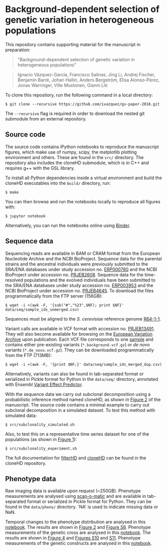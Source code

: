 # Background-dependent selection of genetic variation in heterogeneous populations

This repository contains supporting material for the manuscript in preparation:

> "Background-dependent selection of genetic variation in heterogeneous populations"

> Ignacio Vázquez-García, Francisco Salinas, Jing Li, Andrej Fischer, Benjamin Barré, Johan Hallin, Anders Bergström, Elisa Alonso-Pérez, Jonas Warringer, Ville Mustonen, Gianni Liti

To clone this repository, run the following command in a local directory:

    $ git clone --recursive https://github.com/ivazquez/gv-paper-2016.git

The `--recursive` flag is required in order to download the nested git submodule from an external repository.

## Source code

The source code contains iPython notebooks to reproduce the manuscript figures, which make use of numpy, scipy, the matplotlib plotting environment
and others. These are found in the `src/` directory. The repository also includes the cloneHD submodule, which is in C++ and requires g++ with the GSL library.

To install all Python dependencies inside a virtual environment and build the cloneHD executables into the `build/` directory, run:

    $ make

You can then browse and run the notebooks locally to reproduce all figures with:

    $ jupyter notebook

Alternatively, you can run the notebooks online using [Binder](http://mybinder.org/repo/ivazquez/gv-paper-2016).

## Sequence data
Sequencing reads are available in BAM or CRAM format from the European Nucleotide Archive and the NCBI BioProject. Sequence data for the parental strains and the ancestral individuals were previously submitted to the SRA/ENA databases under study accession no. [ERP000780](http://www.ebi.ac.uk/ena/data/view/ERP000780) and the NCBI BioProject under accession no. [PRJEB2608](http://www.ncbi.nlm.nih.gov/bioproject/?term=PRJEB2608). Sequence data for the time-resolved populations and the evolved individuals have been submitted to the SRA/ENA databases under study accession no. [ERP003953](http://www.ebi.ac.uk/ena/data/view/ERP003953) and the NCBI BioProject under accession no. [PRJEB4645](http://www.ncbi.nlm.nih.gov/bioproject/?term=PRJEB4645). To download the files programmatically from the FTP server (156GB):

    $ wget -i <(awk -F, '{sub("#","%23",$NF); print $NF}' data/seq/sample_ids_unmerged.csv)

Sequences must be aligned to the *S. cerevisiae* reference genome [R64-1-1](http://downloads.yeastgenome.org/sequence/S288C_reference/genome_releases/S288C_reference_genome_R64-1-1_20110203.tgz).

Variant calls are available in VCF format with accession no. [PRJEB13491](http://www.ebi.ac.uk/ena/data/view/PRJEB13491). They will also become available for browsing on the [European Variation Archive](http://www.ebi.ac.uk/eva/?eva-study=PRJEB13491) upon publication. Each VCF file corresponds to one [sample](data/seq/sample\_ids\_merged\_dup.csv) and contains either pre-existing variants (`*.background.vcf.gz`) or *de novo* variants (`*.de_novo.vcf.gz`). They can be downloaded programmatically from the FTP (713MB):

    $ wget -i <(awk -F, '{print $NF;}' data/seq/sample_ids_merged_dup.csv)

Alternatively, variants can also be found in tab-separated format or serialized in Pickle format for Python in the `data/seq/` directory, annotated with Ensembl [Variant Effect Predictor](http://www.ensembl.org/info/docs/tools/vep/index.html).

With the sequence data we carry out subclonal decomposition using a probabilistic inference method named cloneHD, as shown in [Figure 2](src/figure2.ipynb) of the manuscript. The source code contains a minimal example to carry out subclonal decomposition in a simulated dataset. To test this method with simulated data:

    $ src/subclonality_simulated.sh

Also, to test this on a representative time series dataset for one of the populations (as shown in [Figure 1](src/figure1.ipynb)):

    $ src/subclonality_experiment.sh

The full documentation for [filterHD](cloneHD/docs/README-filterHD.md) and [cloneHD](cloneHD/docs/README-cloneHD.md) can be found in the cloneHD repository.

## Phenotype data
Raw imaging data is available upon request (~250GB). Phenotype measurements are analysed using [scan-o-matic](https://github.com/local-minimum/scanomatic) and are available in tab-separated format or serialized in Pickle format for Python. They can be found in the `data/pheno/` directory. 'NA' is used to indicate missing data or NaN.

Temporal changes to the phenotype distribution are analysed in this [notebook](src/figure2.ipynb). The results are shown in [Figure 2](manuscript/main/figures/figure2/figure2_submission.png) and [Figure S6](manuscript/supp/figures/supp_figure_pheno_evolution/supp_figure_pheno_evolution_submission.png). Phenotype measurements of the genetic cross are analysed in this [notebook](src/figure4.ipynb). The results are shown in [Figure 4](manuscript/main/figures/figure4/figure4_submission.png) and [Figures S10](manuscript/supp/figures/supp_figure_pheno_cross/supp_figure_pheno_cross_extended_submission.png) and [S11](manuscript/supp/figures/supp_figure_pheno_cross/supp_figure_pheno_cross_reduced_submission.png). Phenotype measurements of the genetic constructs are analysed in this [notebook](src/supp_figure_pheno_constructs.ipynb).